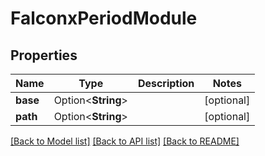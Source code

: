 # FalconxPeriodModule

## Properties

Name | Type | Description | Notes
------------ | ------------- | ------------- | -------------
**base** | Option<**String**> |  | [optional]
**path** | Option<**String**> |  | [optional]

[[Back to Model list]](./README.md#documentation-for-models) [[Back to API list]](./README.md#documentation-for-api-endpoints) [[Back to README]](../README.md)
